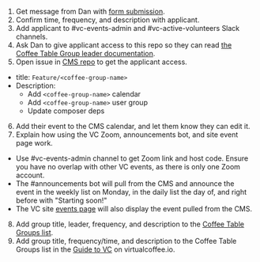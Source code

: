 1. Get message from Dan with [form submission](https://virtualcoffee.io/start-coffee-table-group).
2. Confirm time, frequency, and description with applicant.
3. Add applicant to #vc-events-admin and #vc-active-volunteers Slack channels.
4. Ask Dan to give applicant access to this repo so they can read [the Coffee Table Group leader documentation](https://github.com/Virtual-Coffee/VC-Contributors/blob/main/coffee-table-groups/leader-docs.md).
5. Open issue in [CMS repo](https://github.com/Virtual-Coffee/cms.virtualcoffee) to get the applicant access.
  - title: `Feature/<coffee-group-name>`
  - Description:
    - Add `<coffee-group-name>` calendar
    - Add `<coffee-group-name>` user group
    - Update composer deps
6. Add their event to the CMS calendar, and let them know they can edit it.
7. Explain how using the VC Zoom, announcements bot, and site event page work.
  - Use #vc-events-admin channel to get Zoom link and host code. Ensure you have no overlap with other VC events, as there is only one Zoom account.
  - The #announcements bot will pull from the CMS and announce the event in the weekly list on Monday, in the daily list the day of, and right before with "Starting soon!"
  - The VC site [events page](https://virtualcoffee.io/events) will also display the event pulled from the CMS.
8. Add group title, leader, frequency, and description to the [Coffee Table Groups list](https://github.com/Virtual-Coffee/VC-Contributors/blob/main/coffee-table-groups/coffee-table-groups.md).
9. Add group title, frequency/time, and description to the Coffee Table Groups list in the [Guide to VC](https://github.com/Virtual-Coffee/virtualcoffee.io/blob/main/app/routes/__frontend/resources/virtual-coffee/guide-to-vc.mdx) on virtualcoffee.io.
